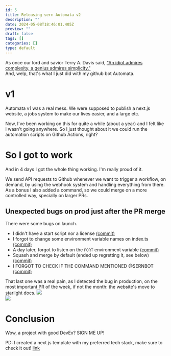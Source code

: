 ```yaml
---
id: 5
title: Releasing sern Automata v2
description: ""
date: 2024-05-08T18:46:01.405Z
preview: ""
draft: false
tags: []
categories: []
type: default
---
```


As once our lord and savior Terry A. Davis said, ["An idiot admires complexity, a genius admires simplicity."](https://www.goodreads.com/quotes/10480697-an-idiot-admires-complexity-a-genius-admires-simplicity-a-physicist)  
And, welp, that's what I just did with my github bot Automata.

# v1

Automata v1 was a real mess. We were supposed to publish a next.js website, a jobs system to make our lives easier, and a large etc.

Now, I've been working on this for quite a while (about a year) and I felt like I wasn't going anywhere. So I just thought about it we could run the automation scripts on Github Actions, right?

# So I got to work

And in 4 days I got the whole thing working. I'm really proud of it.

We send API requests to Github whenever we want to trigger a workflow, on demand, by using the webhook system and handling everything from there.  
As a bonus I also added a command, so we could merge on a more controlled way, specially on larger PRs.

## Unexpected bugs on prod just after the PR merge

There were some bugs on launch.
- I didn't have a start script nor a license [(commit)](https://github.com/sern-handler/automata/commit/05c6ac3b81740ab9dcf86155b16afc84e7c850c8)
- I forgot to change some environment variable names on index.ts [(commit)](https://github.com/sern-handler/automata/commit/6e5d21ce548db04e9926ef7dfc3c1a5945d61aed)
- A day later, forgot to listen on the `PORT` environment variable [(commit)](https://github.com/sern-handler/automata/commit/622d6e72ded4330e06e802432677855a5397cedc)
- Squash and merge by default (ended up regretting it, see below) [(commit)](https://github.com/sern-handler/automata/commit/65ccede477f509c2e2de27be40a78281b79cda18)
- I FORGOT TO CHECK IF THE COMMAND MENTIONED @SERNBOT [(commit)](https://github.com/sern-handler/automata/commit/a5e58a415423eace3a8b0d6fbc4fe43e050c0624)

That last one was a real pain, as I detected the bug in production, on the most important PR of the week, if not the month: the website's move to starlight docs.
![](/blog/img/sernAutomataV2/prMerge1.png)  
![](/blog/img/sernAutomataV2/prMerge2.png)

# Conclusion

Wow, a project with good DevEx? SIGN ME UP!

PD: I created a next.js template with my preferred tech stack, make sure to check it out! [link](https://stack.srizan.dev)